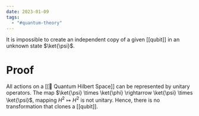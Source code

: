 ```yaml
---
date: 2023-01-09
tags:
  - "#quantum-theory"
---
```

It is impossible to create an independent copy of a given [[qubit]] in an unknown state $\ket{\psi}$.

# Proof

All actions on a [[📘 Quantum Hilbert Space]] can be represented by unitary operators. The map $\ket{\psi} \times \ket{\phi} \rightarrow \ket{\psi} \times \ket{\psi}$, mapping $H^2 \mapsto H^2$ is not unitary. Hence, there is no transformation that clones a [[qubit]].
